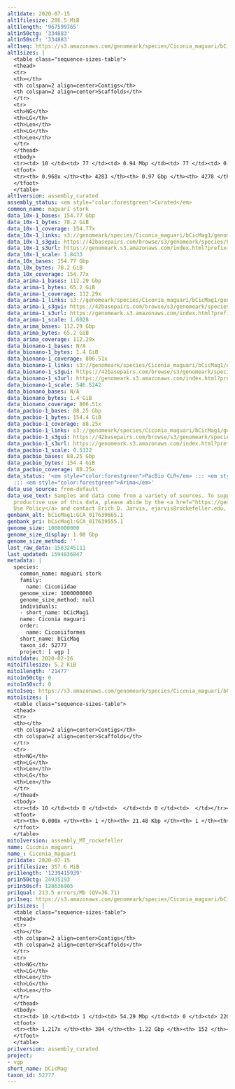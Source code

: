 ```yaml
---
alt1date: 2020-07-15
alt1filesize: 286.5 MiB
alt1length: '967599765'
alt1n50ctg: '334883'
alt1n50scf: '334883'
alt1seq: https://s3.amazonaws.com/genomeark/species/Ciconia_maguari/bCicMag1/assembly_curated/bCicMag1.alt.cur.20200715.fasta.gz
alt1sizes: |
  <table class="sequence-sizes-table">
  <thead>
  <tr>
  <th></th>
  <th colspan=2 align=center>Contigs</th>
  <th colspan=2 align=center>Scaffolds</th>
  </tr>
  <tr>
  <th>NG</th>
  <th>LG</th>
  <th>Len</th>
  <th>LG</th>
  <th>Len</th>
  </tr>
  </thead>
  <tbody>
  <tr><td> 10 </td><td> 77 </td><td> 0.94 Mbp </td><td> 77 </td><td> 0.94 Mbp </td></tr><tr><td> 20 </td><td> 205 </td><td> 0.66 Mbp </td><td> 205 </td><td> 0.66 Mbp </td></tr><tr><td> 30 </td><td> 376 </td><td> 0.52 Mbp </td><td> 376 </td><td> 0.52 Mbp </td></tr><tr><td> 40 </td><td> 592 </td><td> 414.48 Kbp </td><td> 592 </td><td> 414.48 Kbp </td></tr><tr style="background-color:#cccccc;"><td> 50 </td><td> 862 </td><td> 334.88 Kbp </td><td> 862 </td><td> 334.88 Kbp </td></tr><tr><td> 60 </td><td> 1195 </td><td> 268.90 Kbp </td><td> 1195 </td><td> 268.90 Kbp </td></tr><tr><td> 70 </td><td> 1613 </td><td> 209.36 Kbp </td><td> 1613 </td><td> 209.36 Kbp </td></tr><tr><td> 80 </td><td> 2167 </td><td> 153.50 Kbp </td><td> 2167 </td><td> 153.50 Kbp </td></tr><tr><td> 90 </td><td> 3012 </td><td> 87.56 Kbp </td><td> 3012 </td><td> 87.56 Kbp </td></tr><tr><td> 100 </td><td> 0 </td><td>  </td><td> 0 </td><td>  </td></tr></tbody>
  <tfoot>
  <tr><th> 0.968x </th><th> 4283 </th><th> 0.97 Gbp </th><th> 4278 </th><th> 0.97 Gbp </th></tr>
  </tfoot>
  </table>
alt1version: assembly_curated
assembly_status: <em style="color:forestgreen">Curated</em>
common_name: maguari stork
data_10x-1_bases: 154.77 Gbp
data_10x-1_bytes: 78.2 GiB
data_10x-1_coverage: 154.77x
data_10x-1_links: s3://genomeark/species/Ciconia_maguari/bCicMag1/genomic_data/10x/<br>
data_10x-1_s3gui: https://42basepairs.com/browse/s3/genomeark/species/Ciconia_maguari/bCicMag1/genomic_data/10x/
data_10x-1_s3url: https://genomeark.s3.amazonaws.com/index.html?prefix=species/Ciconia_maguari/bCicMag1/genomic_data/10x/
data_10x-1_scale: 1.8433
data_10x_bases: 154.77 Gbp
data_10x_bytes: 78.2 GiB
data_10x_coverage: 154.77x
data_arima-1_bases: 112.29 Gbp
data_arima-1_bytes: 65.2 GiB
data_arima-1_coverage: 112.29x
data_arima-1_links: s3://genomeark/species/Ciconia_maguari/bCicMag1/genomic_data/arima/<br>
data_arima-1_s3gui: https://42basepairs.com/browse/s3/genomeark/species/Ciconia_maguari/bCicMag1/genomic_data/arima/
data_arima-1_s3url: https://genomeark.s3.amazonaws.com/index.html?prefix=species/Ciconia_maguari/bCicMag1/genomic_data/arima/
data_arima-1_scale: 1.6028
data_arima_bases: 112.29 Gbp
data_arima_bytes: 65.2 GiB
data_arima_coverage: 112.29x
data_bionano-1_bases: N/A
data_bionano-1_bytes: 1.4 GiB
data_bionano-1_coverage: 806.51x
data_bionano-1_links: s3://genomeark/species/Ciconia_maguari/bCicMag1/genomic_data/bionano/<br>
data_bionano-1_s3gui: https://42basepairs.com/browse/s3/genomeark/species/Ciconia_maguari/bCicMag1/genomic_data/bionano/
data_bionano-1_s3url: https://genomeark.s3.amazonaws.com/index.html?prefix=species/Ciconia_maguari/bCicMag1/genomic_data/bionano/
data_bionano-1_scale: 546.5242
data_bionano_bases: N/A
data_bionano_bytes: 1.4 GiB
data_bionano_coverage: 806.51x
data_pacbio-1_bases: 88.25 Gbp
data_pacbio-1_bytes: 154.4 GiB
data_pacbio-1_coverage: 88.25x
data_pacbio-1_links: s3://genomeark/species/Ciconia_maguari/bCicMag1/genomic_data/pacbio/<br>
data_pacbio-1_s3gui: https://42basepairs.com/browse/s3/genomeark/species/Ciconia_maguari/bCicMag1/genomic_data/pacbio/
data_pacbio-1_s3url: https://genomeark.s3.amazonaws.com/index.html?prefix=species/Ciconia_maguari/bCicMag1/genomic_data/pacbio/
data_pacbio-1_scale: 0.5322
data_pacbio_bases: 88.25 Gbp
data_pacbio_bytes: 154.4 GiB
data_pacbio_coverage: 88.25x
data_status: '<em style="color:forestgreen">PacBio CLR</em> ::: <em style="color:forestgreen">10x</em>
  ::: <em style="color:forestgreen">Arima</em>'
data_use_source: from-default
data_use_text: Samples and data come from a variety of sources. To support fair and
  productive use of this data, please abide by the <a href="https://genome10k.soe.ucsc.edu/data-use-policies/">Data
  Use Policy</a> and contact Erich D. Jarvis, ejarvis@rockefeller.edu, with any questions.
genbank_alt: bCicMag1:GCA_017639665.1
genbank_pri: bCicMag1:GCA_017639555.1
genome_size: 1000000000
genome_size_display: 1.00 Gbp
genome_size_method: ''
last_raw_data: 1583245111
last_updated: 1594836847
metadata: |
  species:
    common_name: maguari stork
    family:
      name: Ciconiidae
    genome_size: 1000000000
    genome_size_method: null
    individuals:
    - short_name: bCicMag1
    name: Ciconia maguari
    order:
      name: Ciconiiformes
    short_name: bCicMag
    taxon_id: 52777
    project: [ vgp ]
mito1date: 2020-02-26
mito1filesize: 5.2 KiB
mito1length: '21477'
mito1n50ctg: 0
mito1n50scf: 0
mito1seq: https://s3.amazonaws.com/genomeark/species/Ciconia_maguari/bCicMag1/assembly_MT_rockefeller/bCicMag1.MT.20200226.fasta.gz
mito1sizes: |
  <table class="sequence-sizes-table">
  <thead>
  <tr>
  <th></th>
  <th colspan=2 align=center>Contigs</th>
  <th colspan=2 align=center>Scaffolds</th>
  </tr>
  <tr>
  <th>NG</th>
  <th>LG</th>
  <th>Len</th>
  <th>LG</th>
  <th>Len</th>
  </tr>
  </thead>
  <tbody>
  <tr><td> 10 </td><td> 0 </td><td>  </td><td> 0 </td><td>  </td></tr><tr><td> 20 </td><td> 0 </td><td>  </td><td> 0 </td><td>  </td></tr><tr><td> 30 </td><td> 0 </td><td>  </td><td> 0 </td><td>  </td></tr><tr><td> 40 </td><td> 0 </td><td>  </td><td> 0 </td><td>  </td></tr><tr style="background-color:#cccccc;"><td> 50 </td><td> 0 </td><td style="background-color:#ff8888;">  </td><td> 0 </td><td style="background-color:#ff8888;">  </td></tr><tr><td> 60 </td><td> 0 </td><td>  </td><td> 0 </td><td>  </td></tr><tr><td> 70 </td><td> 0 </td><td>  </td><td> 0 </td><td>  </td></tr><tr><td> 80 </td><td> 0 </td><td>  </td><td> 0 </td><td>  </td></tr><tr><td> 90 </td><td> 0 </td><td>  </td><td> 0 </td><td>  </td></tr><tr><td> 100 </td><td> 0 </td><td>  </td><td> 0 </td><td>  </td></tr></tbody>
  <tfoot>
  <tr><th> 0.000x </th><th> 1 </th><th> 21.48 Kbp </th><th> 1 </th><th> 21.48 Kbp </th></tr>
  </tfoot>
  </table>
mito1version: assembly_MT_rockefeller
name: Ciconia maguari
name_: Ciconia_maguari
pri1date: 2020-07-15
pri1filesize: 357.6 MiB
pri1length: '1239415939'
pri1n50ctg: 24935193
pri1n50scf: 128636905
pri1qual: 213.5 errors/Mb (QV=36.71)
pri1seq: https://s3.amazonaws.com/genomeark/species/Ciconia_maguari/bCicMag1/assembly_curated/bCicMag1.pri.cur.20200715.fasta.gz
pri1sizes: |
  <table class="sequence-sizes-table">
  <thead>
  <tr>
  <th></th>
  <th colspan=2 align=center>Contigs</th>
  <th colspan=2 align=center>Scaffolds</th>
  </tr>
  <tr>
  <th>NG</th>
  <th>LG</th>
  <th>Len</th>
  <th>LG</th>
  <th>Len</th>
  </tr>
  </thead>
  <tbody>
  <tr><td> 10 </td><td> 1 </td><td> 54.29 Mbp </td><td> 0 </td><td> 220.37 Mbp </td></tr><tr><td> 20 </td><td> 3 </td><td> 43.90 Mbp </td><td> 0 </td><td> 220.37 Mbp </td></tr><tr><td> 30 </td><td> 6 </td><td> 32.95 Mbp </td><td> 1 </td><td> 169.11 Mbp </td></tr><tr><td> 40 </td><td> 9 </td><td> 29.67 Mbp </td><td> 2 </td><td> 128.64 Mbp </td></tr><tr style="background-color:#cccccc;"><td> 50 </td><td> 13 </td><td style="background-color:#88ff88;"> 24.94 Mbp </td><td> 2 </td><td style="background-color:#88ff88;"> 128.64 Mbp </td></tr><tr><td> 60 </td><td> 17 </td><td> 23.76 Mbp </td><td> 3 </td><td> 87.15 Mbp </td></tr><tr><td> 70 </td><td> 22 </td><td> 16.21 Mbp </td><td> 5 </td><td> 72.61 Mbp </td></tr><tr><td> 80 </td><td> 29 </td><td> 13.21 Mbp </td><td> 6 </td><td> 67.88 Mbp </td></tr><tr><td> 90 </td><td> 37 </td><td> 11.21 Mbp </td><td> 8 </td><td> 46.75 Mbp </td></tr><tr><td> 100 </td><td> 50 </td><td> 6.26 Mbp </td><td> 10 </td><td> 25.27 Mbp </td></tr></tbody>
  <tfoot>
  <tr><th> 1.217x </th><th> 384 </th><th> 1.22 Gbp </th><th> 152 </th><th> 1.24 Gbp </th></tr>
  </tfoot>
  </table>
pri1version: assembly_curated
project:
- vgp
short_name: bCicMag
taxon_id: 52777
---
```

